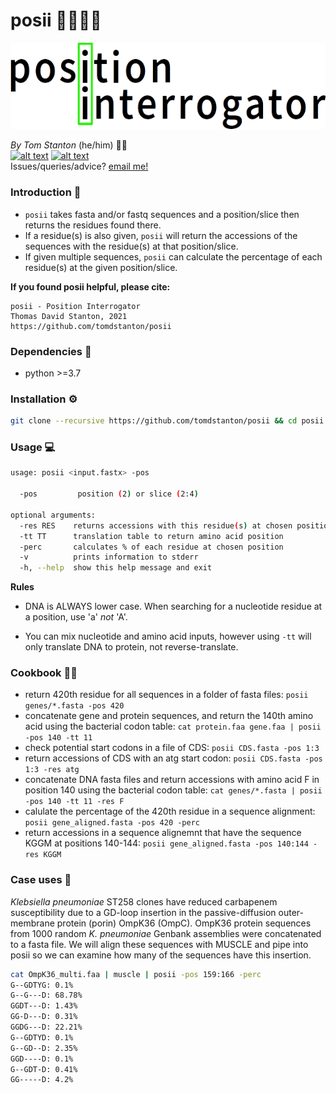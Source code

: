 # posii :dna::female_detective::abacus:

<centre>![Image](https://github.com/tomdstanton/posii/blob/master/posii.png)

_By Tom Stanton_ (he/him) :scientist: \
[![alt text][1.1]][1] [![alt text][6.1]][6] \
Issues/queries/advice?
[email me!](mailto:s1895738@ed.ac.uk?subject=[posii])

[1]: http://twitter.com/tomstantonmicro
[1.1]: http://i.imgur.com/tXSoThF.png (twitter icon with padding)
[6]: http://www.github.com/tomdstanton
[6.1]: http://i.imgur.com/0o48UoR.png (github icon with padding)

### Introduction :open_book:
* `posii` takes fasta and/or fastq sequences and a position/slice then returns
the residues found there. 
* If a residue(s) is also given, `posii` will return the accessions of the sequences with the residue(s)
at that position/slice.
* If given multiple sequences, `posii` can 
  calculate the percentage of each residue(s) at the given
  position/slice.


**If you found posii helpful, please cite:**
```
posii - Position Interrogator
Thomas David Stanton, 2021
https://github.com/tomdstanton/posii
```
### Dependencies :toolbox:
* python >=3.7

### Installation :gear:
```sh
git clone --recursive https://github.com/tomdstanton/posii && cd posii && python setup.py install
```
### Usage :computer:
```sh
usage: posii <input.fastx> -pos

  -pos         position (2) or slice (2:4)

optional arguments:
  -res RES    returns accessions with this residue(s) at chosen position
  -tt TT      translation table to return amino acid position
  -perc       calculates % of each residue at chosen position
  -v          prints information to stderr
  -h, --help  show this help message and exit
```
**Rules**
* DNA is ALWAYS lower case. When searching for a 
  nucleotide residue at a position, use 'a' _not_ 'A'.
  
* You can mix nucleotide and amino acid inputs, however using `-tt` will only translate
  DNA to protein, not reverse-translate.
  

### Cookbook :cook:
* return 420th residue for all sequences in a folder of fasta files:
`posii genes/*.fasta -pos 420`
* concatenate gene and protein sequences, and return the 140th amino acid using the bacterial codon table: 
`cat protein.faa gene.faa | posii -pos 140 -tt 11`
* check potential start codons in a file of CDS:
`posii CDS.fasta -pos 1:3`
* return accessions of CDS with an atg start codon:
`posii CDS.fasta -pos 1:3 -res atg`
* concatenate DNA fasta files and return accessions with amino acid F in position 140 using the bacterial codon table: 
`cat genes/*.fasta | posii -pos 140 -tt 11 -res F`
* calulate the percentage of the 420th residue in a sequence alignment:
`posii gene_aligned.fasta -pos 420 -perc`
* return accessions in a sequence alignemnt that have the sequence KGGM at positions 140-144:
`posii gene_aligned.fasta -pos 140:144 -res KGGM`

### Case uses 🔬
_Klebsiella pneumoniae_ ST258 clones have reduced
carbapenem susceptibility due to a GD-loop insertion
in the passive-diffusion outer-membrane protein (porin)
OmpK36 (OmpC). OmpK36 protein sequences from 
1000 random  _K. pneumoniae_ Genbank assemblies
were concatenated to a fasta file. We will align these
sequences with MUSCLE and pipe into posii so we can
examine how many of the sequences have this insertion.
```sh
cat OmpK36_multi.faa | muscle | posii -pos 159:166 -perc
G--GDTYG: 0.1%
G--G---D: 68.78%
GGDT---D: 1.43%
GG-D---D: 0.31%
GGDG---D: 22.21%
G--GDTYD: 0.1%
G--GD--D: 2.35%
GGD----D: 0.1%
G--GDT-D: 0.41%
GG-----D: 4.2%
```
